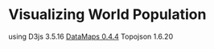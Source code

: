 # Visualizing World Population
using  D3js 3.5.16  [DataMaps 0.4.4](http://datamaps.github.io/)  Topojson 1.6.20
